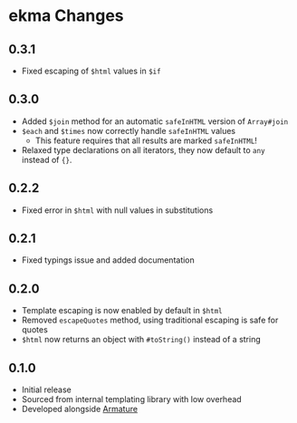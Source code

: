 # ekma Changes

## 0.3.1
- Fixed escaping of `$html` values in `$if`

## 0.3.0
- Added `$join` method for an automatic `safeInHTML` version of `Array#join`
- `$each` and `$times` now correctly handle `safeInHTML` values
	- This feature requires that all results are marked `safeInHTML`!
- Relaxed type declarations on all iterators, they now default to `any` instead of `{}`.

## 0.2.2
- Fixed error in `$html` with null values in substitutions

## 0.2.1
- Fixed typings issue and added documentation

## 0.2.0
- Template escaping is now enabled by default in `$html`
- Removed `escapeQuotes` method, using traditional escaping is safe for quotes
- `$html` now returns an object with `#toString()` instead of a string

## 0.1.0
- Initial release
- Sourced from internal templating library with low overhead
- Developed alongside [Armature](https://github.com/LPGhatguy/armature)